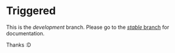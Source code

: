 # Triggered

This is the *development* branch. Please go to the [*stable* branch](https://github.com/quantumbagel/Triggered/tree/stable) for documentation. 

Thanks :D
